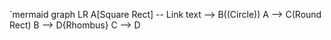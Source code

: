 `mermaid
graph LR
A[Square Rect] -- Link text --> B((Circle))
A --> C(Round Rect)
B --> D{Rhombus}
C --> D
